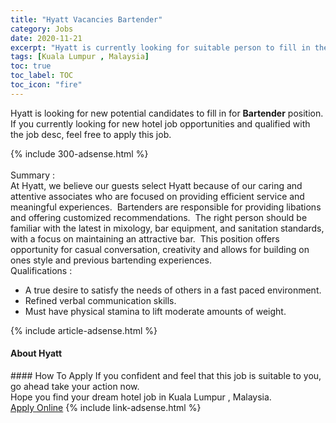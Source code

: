```yaml
---
title: "Hyatt Vacancies Bartender" 
category: Jobs 
date: 2020-11-21 
excerpt: "Hyatt is currently looking for suitable person to fill in the Bartender which positioned at Kuala Lumpur , Malaysia" 
tags: [Kuala Lumpur , Malaysia] 
toc: true 
toc_label: TOC 
toc_icon: "fire" 
--- 
```


<p>Hyatt is looking for new potential candidates to fill in for <b>Bartender</b> position. If you currently looking for new hotel job opportunities and qualified with the job desc, feel free to apply this job.
</p>{% include 300-adsense.html %} 
<div><br>Summary :<br>At Hyatt, we believe our guests select Hyatt because of our caring and attentive associates who are focused on providing efficient service and meaningful experiences.&#160; Bartenders are responsible for providing libations and offering customized recommendations.&#160; The right person should be familiar with the latest in mixology, bar equipment, and sanitation standards, with a focus on maintaining an attractive bar.&#160; This position offers opportunity for casual conversation, creativity and allows for building on ones style and previous bartending experiences.&#160;&#160;<br>Qualifications :<br><ul><li>A true desire to satisfy the needs of others in a fast paced environment.</li><li>Refined verbal communication skills.</li><li>Must have physical stamina to lift moderate amounts of weight.</li></ul></div> 
{% include article-adsense.html %} 
<div><div><div><div><div> <h4>About <span>Hyatt</span></h4></div></div></div></div></div> 
#### How To Apply 
If you confident and feel that this job is suitable to you, go ahead take your action now. <br/> 
Hope you find your dream hotel job in Kuala Lumpur , Malaysia. <br/> 
<a href="https://www.monster.com.my/seeker/job-apply?id=1990501&autoApply=true" class="btn btn--info" target="_blank" rel="nofollow noopenner">Apply Online</a> 
{% include link-adsense.html %} 